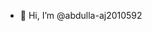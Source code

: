 - 👋 Hi, I’m @abdulla-aj2010592

<!---
abdulla-aj2010592/abdulla-aj2010592 is a ✨ special ✨ repository because its `README.md` (this file) appears on your GitHub profile.
You can click the Preview link to take a look at your changes.
--->
